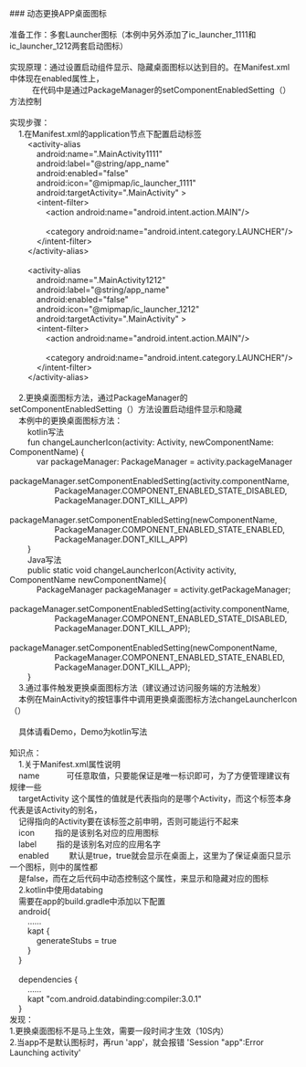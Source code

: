 <p>
### 动态更换APP桌面图标<br />
<br />
准备工作：多套Launcher图标（本例中另外添加了ic_launcher_1111和ic_launcher_1212两套启动图标）<br />
<br />
实现原理：通过设置启动组件显示、隐藏桌面图标以达到目的。在Manifest.xml中体现在enabled属性上，<br />
&nbsp; &nbsp; &nbsp; &nbsp; &nbsp; 在代码中是通过PackageManager的setComponentEnabledSetting（）方法控制<br />
<br />
实现步骤：<br />
&nbsp; &nbsp; 1.在Manifest.xml的application节点下配置启动标签<br />
&nbsp; &nbsp; &nbsp; &nbsp; &lt;activity-alias<br />
&nbsp; &nbsp; &nbsp; &nbsp; &nbsp; &nbsp; android:name=".MainActivity1111"<br />
&nbsp; &nbsp; &nbsp; &nbsp; &nbsp; &nbsp; android:label="@string/app_name"<br />
&nbsp; &nbsp; &nbsp; &nbsp; &nbsp; &nbsp; android:enabled="false"<br />
&nbsp; &nbsp; &nbsp; &nbsp; &nbsp; &nbsp; android:icon="@mipmap/ic_launcher_1111"<br />
&nbsp; &nbsp; &nbsp; &nbsp; &nbsp; &nbsp; android:targetActivity=".MainActivity" &gt;<br />
&nbsp; &nbsp; &nbsp; &nbsp; &nbsp; &nbsp; &lt;intent-filter&gt;<br />
&nbsp; &nbsp; &nbsp; &nbsp; &nbsp; &nbsp; &nbsp; &nbsp; &lt;action android:name="android.intent.action.MAIN"/&gt;<br />
<br />
&nbsp; &nbsp; &nbsp; &nbsp; &nbsp; &nbsp; &nbsp; &nbsp; &lt;category android:name="android.intent.category.LAUNCHER"/&gt;<br />
&nbsp; &nbsp; &nbsp; &nbsp; &nbsp; &nbsp; &lt;/intent-filter&gt;<br />
&nbsp; &nbsp; &nbsp; &nbsp; &lt;/activity-alias&gt;<br />
<br />
&nbsp; &nbsp; &nbsp; &nbsp; &lt;activity-alias<br />
&nbsp; &nbsp; &nbsp; &nbsp; &nbsp; &nbsp; android:name=".MainActivity1212"<br />
&nbsp; &nbsp; &nbsp; &nbsp; &nbsp; &nbsp; android:label="@string/app_name"<br />
&nbsp; &nbsp; &nbsp; &nbsp; &nbsp; &nbsp; android:enabled="false"<br />
&nbsp; &nbsp; &nbsp; &nbsp; &nbsp; &nbsp; android:icon="@mipmap/ic_launcher_1212"<br />
&nbsp; &nbsp; &nbsp; &nbsp; &nbsp; &nbsp; android:targetActivity=".MainActivity" &gt;<br />
&nbsp; &nbsp; &nbsp; &nbsp; &nbsp; &nbsp; &lt;intent-filter&gt;<br />
&nbsp; &nbsp; &nbsp; &nbsp; &nbsp; &nbsp; &nbsp; &nbsp; &lt;action android:name="android.intent.action.MAIN"/&gt;<br />
<br />
&nbsp; &nbsp; &nbsp; &nbsp; &nbsp; &nbsp; &nbsp; &nbsp; &lt;category android:name="android.intent.category.LAUNCHER"/&gt;<br />
&nbsp; &nbsp; &nbsp; &nbsp; &nbsp; &nbsp; &lt;/intent-filter&gt;<br />
&nbsp; &nbsp; &nbsp; &nbsp; &lt;/activity-alias&gt;<br />
<br />
&nbsp; &nbsp; 2.更换桌面图标方法，通过PackageManager的setComponentEnabledSetting（）方法设置启动组件显示和隐藏<br />
&nbsp; &nbsp; 本例中的更换桌面图标方法：<br />
&nbsp; &nbsp; &nbsp; &nbsp; kotlin写法<br />
&nbsp; &nbsp; &nbsp; &nbsp; fun changeLauncherIcon(activity: Activity, newComponentName: ComponentName) {<br />
&nbsp; &nbsp; &nbsp; &nbsp; &nbsp; &nbsp; var packageManager: PackageManager = activity.packageManager<br />
&nbsp; &nbsp; &nbsp; &nbsp; &nbsp; &nbsp; packageManager.setComponentEnabledSetting(activity.componentName,<br />
&nbsp; &nbsp; &nbsp; &nbsp; &nbsp; &nbsp; &nbsp; &nbsp; &nbsp; &nbsp; PackageManager.COMPONENT_ENABLED_STATE_DISABLED,<br />
&nbsp; &nbsp; &nbsp; &nbsp; &nbsp; &nbsp; &nbsp; &nbsp; &nbsp; &nbsp; PackageManager.DONT_KILL_APP)<br />
&nbsp; &nbsp; &nbsp; &nbsp; &nbsp; &nbsp; packageManager.setComponentEnabledSetting(newComponentName,<br />
&nbsp; &nbsp; &nbsp; &nbsp; &nbsp; &nbsp; &nbsp; &nbsp; &nbsp; &nbsp; PackageManager.COMPONENT_ENABLED_STATE_ENABLED,<br />
&nbsp; &nbsp; &nbsp; &nbsp; &nbsp; &nbsp; &nbsp; &nbsp; &nbsp; &nbsp; PackageManager.DONT_KILL_APP)<br />
&nbsp; &nbsp; &nbsp; &nbsp; }<br />
&nbsp; &nbsp; &nbsp; &nbsp; Java写法<br />
&nbsp; &nbsp; &nbsp; &nbsp; public static void changeLauncherIcon(Activity activity, ComponentName newComponentName){<br />
&nbsp; &nbsp; &nbsp; &nbsp; &nbsp; &nbsp; PackageManager packageManager = activity.getPackageManager;<br />
&nbsp; &nbsp; &nbsp; &nbsp; &nbsp; &nbsp; packageManager.setComponentEnabledSetting(activity.componentName,<br />
&nbsp; &nbsp; &nbsp; &nbsp; &nbsp; &nbsp; &nbsp; &nbsp; &nbsp; &nbsp; PackageManager.COMPONENT_ENABLED_STATE_DISABLED,<br />
&nbsp; &nbsp; &nbsp; &nbsp; &nbsp; &nbsp; &nbsp; &nbsp; &nbsp; &nbsp; PackageManager.DONT_KILL_APP);<br />
&nbsp; &nbsp; &nbsp; &nbsp; &nbsp; &nbsp; packageManager.setComponentEnabledSetting(newComponentName,<br />
&nbsp; &nbsp; &nbsp; &nbsp; &nbsp; &nbsp; &nbsp; &nbsp; &nbsp; &nbsp; PackageManager.COMPONENT_ENABLED_STATE_ENABLED,<br />
&nbsp; &nbsp; &nbsp; &nbsp; &nbsp; &nbsp; &nbsp; &nbsp; &nbsp; &nbsp; PackageManager.DONT_KILL_APP);<br />
&nbsp; &nbsp; &nbsp; &nbsp; }<br />
&nbsp; &nbsp; 3.通过事件触发更换桌面图标方法（建议通过访问服务端的方法触发）<br />
&nbsp; &nbsp; 本例在MainActivity的按钮事件中调用更换桌面图标方法changeLauncherIcon（）<br />
<br />
&nbsp; &nbsp; 具体请看Demo，Demo为kotlin写法<br />
<br />
知识点：<br />
&nbsp; &nbsp; 1.关于Manifest.xml属性说明<br />
&nbsp; &nbsp; name&nbsp; &nbsp; &nbsp; &nbsp; &nbsp; &nbsp; 可任意取值，只要能保证是唯一标识即可，为了方便管理建议有规律一些<br />
&nbsp; &nbsp; targetActivity<span> </span>这个属性的值就是代表指向的是哪个Activity，而这个标签本身代表是该Activity的别名，<br />
&nbsp; &nbsp; 记得指向的Activity要在该标签之前申明，否则可能运行不起来<br />
&nbsp; &nbsp; icon<span> </span>&nbsp; &nbsp; &nbsp; &nbsp; 指的是该别名对应的应用图标<br />
&nbsp; &nbsp; label<span> </span>&nbsp; &nbsp; &nbsp; &nbsp; 指的是该别名对应的应用名字<br />
&nbsp; &nbsp; enabled<span> </span>&nbsp; &nbsp; &nbsp; &nbsp; 默认是true，true就会显示在桌面上，这里为了保证桌面只显示一个图标，则中的属性都<br />
&nbsp; &nbsp; 是false，而在之后代码中动态控制这个属性，来显示和隐藏对应的图标<br />
&nbsp; &nbsp; 2.kotlin中使用databing<br />
&nbsp; &nbsp; 需要在app的build.gradle中添加以下配置<br />
&nbsp; &nbsp; android{<br />
&nbsp; &nbsp; &nbsp; &nbsp; ……<br />
&nbsp; &nbsp; &nbsp; &nbsp; kapt {<br />
&nbsp; &nbsp; &nbsp; &nbsp; &nbsp; &nbsp; generateStubs = true<br />
&nbsp; &nbsp; &nbsp; &nbsp; }<br />
&nbsp; &nbsp; }<br />
<br />
&nbsp; &nbsp; dependencies {<br />
&nbsp; &nbsp; &nbsp; &nbsp; ……<br />
&nbsp; &nbsp; &nbsp; &nbsp; kapt "com.android.databinding:compiler:3.0.1"<br />
&nbsp; &nbsp; }<br />
发现：<br />
1.更换桌面图标不是马上生效，需要一段时间才生效（10S内）<br />
2.当app不是默认图标时，再run 'app'，就会报错 'Session "app":Error Launching activity'<br />
	<div>
		<br />
	</div>
</p>
<p>
	<br />
</p>
